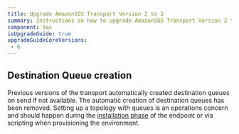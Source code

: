 ```yaml
---
title: Upgrade AmazonSQS Transport Version 2 to 3
summary: Instructions on how to upgrade AmazonSQS Transport Version 2 to 3.
component: Sqs
isUpgradeGuide: true
upgradeGuideCoreVersions:
 - 6
---
```



## Destination Queue creation

Previous versions of the transport automatically created destination queues on send if not available. The automatic creation of destination queues has been removed. Setting up a topology with queues is an operations concern and should happen during the [installation phase](/nservicebus/operations/installers.md) of the endpoint or via scripting when provisioning the environment. 

